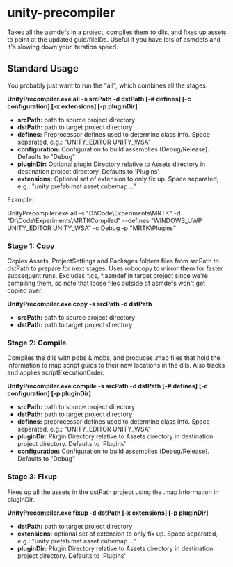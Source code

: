 # unity-precompiler
Takes all the asmdefs in a project, compiles them to dlls, and fixes up assets to point at the updated guid/fileIDs. Useful if you have lots of asmdefs and it's slowing down your iteration speed.

## Standard Usage
You probably just want to run the "all", which combines all the stages.

**UnityPrecompiler.exe all -s srcPath -d dstPath [-# defines] [-c configuration] [-x extensions] [-p pluginDir]**
 - **srcPath:** path to source project directory
 - **dstPath:** path to target project directory
 - **defines:** Preprocessor defines used to determine class info. Space separated, e.g.: "UNITY_EDITOR UNITY_WSA"
 - **configuration:** Configuration to build assemblies (Debug/Release). Defaults to "Debug"
 - **pluginDir:** Optional plugin Directory relative to Assets directory in destination project directory. Defaults to 'Plugins'
 - **extensions:** Optional set of extension to only fix up. Space separated, e.g.: "unity prefab mat asset cubemap ..."

Example:

UnityPrecompiler.exe all -s "D:\Code\Experiments\MRTK" -d "D:\Code\Experiments\MRTKCompiled" --defines "WINDOWS_UWP UNITY_EDITOR UNITY_WSA" -c Debug -p "MRTK\Plugins"

### Stage 1: Copy
Copies Assets, ProjectSettings and Packages folders files from srcPath to dstPath to prepare for next stages.
Uses robocopy to mirror them for faster subsequent runs.
Excludes *.cs, *.asmdef in target project since we're compiling them, so note that loose files outside of asmdefs won't get copied over.

**UnityPrecompiler.exe copy -s srcPath -d dstPath**
 - **srcPath:** path to source project directory
 - **dstPath:** path to target project directory


### Stage 2: Compile
Compiles the dlls with pdbs & mdbs, and produces .map files that hold the information to map script guids to their new locations in the dlls. Also tracks and applies scriptExecutionOrder.

**UnityPrecompiler.exe compile -s srcPath -d dstPath [-# defines] [-c configuration] [-p pluginDir]**
 - **srcPath:** path to source project directory
 - **dstPath:** path to target project directory
 - **defines:** preprocessor defines used to determine class info. Space separated, e.g.: "UNITY_EDITOR UNITY_WSA"
 - **pluginDir:** Plugin Directory relative to Assets directory in destination project directory. Defaults to 'Plugins'
 - **configuration:** Configuration to build assemblies (Debug/Release). Defaults to "Debug"

### Stage 3: Fixup
Fixes up all the assets in the dstPath project using the .map information in pluginDir.

**UnityPrecompiler.exe fixup -d dstPath [-x extensions] [-p pluginDir]**
 - **dstPath:** path to target project directory
 - **extensions:** optional set of extension to only fix up. Space separated, e.g.: "unity prefab mat asset cubemap ..."
 - **pluginDir:** Plugin Directory relative to Assets directory in destination project directory. Defaults to 'Plugins'
